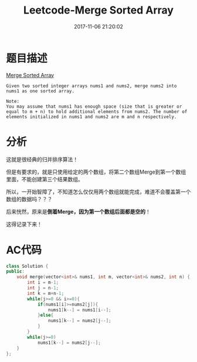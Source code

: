 ﻿---
title: Leetcode-Merge Sorted Array
date: 2017-11-06 21:20:02
categories: Leetcode
tags: 
 - Array
---

# 题目描述
[Merge Sorted Array](https://leetcode.com/problems/merge-sorted-array/description/)
```
Given two sorted integer arrays nums1 and nums2, merge nums2 into nums1 as one sorted array.

Note:
You may assume that nums1 has enough space (size that is greater or equal to m + n) to hold additional elements from nums2. The number of elements initialized in nums1 and nums2 are m and n respectively.
```
<!--more-->

# 分析
这就是很经典的归并排序算法！

但是有要求的，就是只使用给定的两个数组，将第二个数组Merge到第一个数组里面，不能创建第三个结果数组。

所以，一开始智障了，不知道怎么仅仅用两个数组就能完成，难道不会覆盖第一个数组的数据吗？？？

后来恍然，原来是**倒着Merge，因为第一个数组后面都是空的**！

这得记录下来！

# AC代码
```C++
class Solution {
public:
    void merge(vector<int>& nums1, int m, vector<int>& nums2, int n) {
        int i = m-1;
        int j = n-1;
        int k = m+n-1;
        while(j>=0 && i>=0){
            if(nums1[i]>=nums2[j]){
                nums1[k--] = nums1[i--];
            }else{
                nums1[k--] = nums2[j--];
            }
        }
        while(j>=0)
            nums1[k--] = nums2[j--];
    }
};
```